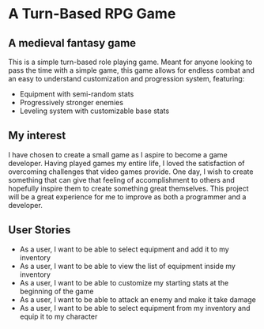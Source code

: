 # A Turn-Based RPG Game

## A medieval fantasy game

This is a simple turn-based role playing game. Meant for anyone looking to pass the time with a simple game, this game allows for endless combat and an easy to understand customization and progression system, featuring:

- Equipment with semi-random stats
- Progressively stronger enemies
- Leveling system with customizable base stats

## My interest

I have chosen to create a small game as I aspire to become a game developer. Having played games my entire life, I loved the satisfaction of overcoming challenges that video games provide. One day, I wish to create something that can give that feeling of accomplishment to others and hopefully inspire them to create something great themselves. This project will be a great experience for me to improve as both a programmer and a developer.

## User Stories

- As a user, I want to be able to select equipment and add it to my inventory
- As a user, I want to be able to view the list of equipment inside my inventory
- As a user, I want to be able to customize my starting stats at the beginning of the game
- As a user, I want to be able to attack an enemy and make it take damage
- As a user, I want to be able to select equipment from my inventory and equip it to my character